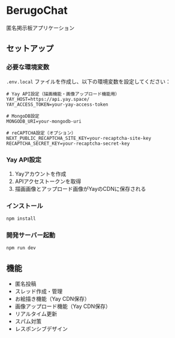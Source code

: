 # BerugoChat

匿名掲示板アプリケーション

## セットアップ

### 必要な環境変数

`.env.local` ファイルを作成し、以下の環境変数を設定してください：

```env
# Yay API設定（描画機能・画像アップロード機能用）
YAY_HOST=https://api.yay.space/
YAY_ACCESS_TOKEN=your-yay-access-token

# MongoDB設定
MONGODB_URI=your-mongodb-uri

# reCAPTCHA設定（オプション）
NEXT_PUBLIC_RECAPTCHA_SITE_KEY=your-recaptcha-site-key
RECAPTCHA_SECRET_KEY=your-recaptcha-secret-key
```

### Yay API設定

1. Yayアカウントを作成
2. APIアクセストークンを取得
3. 描画画像とアップロード画像がYayのCDNに保存される

### インストール

```bash
npm install
```

### 開発サーバー起動

```bash
npm run dev
```

## 機能

- 匿名投稿
- スレッド作成・管理
- お絵描き機能（Yay CDN保存）
- 画像アップロード機能（Yay CDN保存）
- リアルタイム更新
- スパム対策
- レスポンシブデザイン
